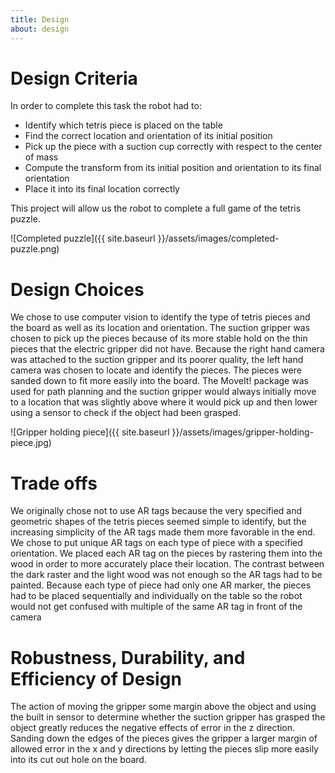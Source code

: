 ```yaml
---
title: Design
about: design
---
```

# Design Criteria 
In order to complete this task the robot had to:
* Identify which tetris piece is placed on the table
* Find the correct location and orientation of its initial position
* Pick up the piece with a suction cup correctly with respect to the center of mass
* Compute the transform from its initial position and orientation to its final orientation
* Place it into its final location correctly

This project will allow us the robot to complete a full game of the tetris puzzle.

![Completed puzzle]({{ site.baseurl }}/assets/images/completed-puzzle.png)

# Design Choices
We chose to use computer vision to identify the type of tetris pieces and the board as well as its location and orientation. The suction gripper was chosen to pick up the pieces because of its more stable hold on the thin pieces that the electric gripper did not have. Because the right hand camera was attached to the suction gripper and its poorer quality, the left hand camera was chosen to locate and identify the pieces. The pieces were sanded down to fit more easily into the board. The MoveIt! package was used for path planning and the suction gripper would always initially move to a location that was slightly above where it would pick up and then lower using a sensor to check if the object had been grasped. 

![Gripper holding piece]({{ site.baseurl }}/assets/images/gripper-holding-piece.jpg)

# Trade offs
We originally chose not to use AR tags because the very specified and geometric shapes of the tetris pieces seemed simple to identify, but the increasing simplicity of the AR tags made them more favorable in the end. We chose to put unique AR tags on each type of piece with a specified orientation. We placed each AR tag on the pieces by rastering them into the wood in order to more accurately place their location. The contrast between the dark raster and the light wood was not enough so the AR tags had to be painted. Because each type of piece had only one AR marker, the pieces had to be placed sequentially and individually on the table so the robot would not get confused with multiple of the same AR tag in front of the camera

# Robustness, Durability, and Efficiency of Design
The action of moving the gripper some margin above the object and using the built in sensor to determine whether the suction gripper has grasped the object greatly reduces the negative effects of error in the z direction. Sanding down the edges of the pieces gives the gripper a larger margin of allowed error in the x and y directions by letting the pieces slip more easily into its cut out hole on the board. 

<br/><br/><br/>

